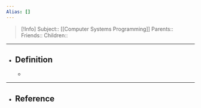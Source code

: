```yaml
---
Alias: []
---
```

> [!Info]
> Subject:: [[Computer Systems Programming]]
> Parents:: 
> Friends:: 
> Children:: 
---
- ## Definition
	- 
---
- ## Reference